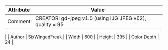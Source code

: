 # 
| Attribute | Value |
| ---  | ---     |
| Comment | CREATOR: gd-jpeg v1.0 (using IJG JPEG v62), quality = 95
 |
| Author | SixWingedFreak |
| Width | 600 |
| Height | 395 |
| Color Depth | 24 |
